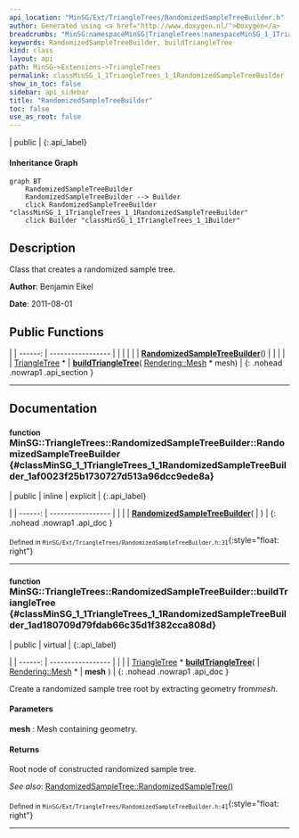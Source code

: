 ```yaml
---
api_location: "MinSG/Ext/TriangleTrees/RandomizedSampleTreeBuilder.h"
author: Generated using <a href="http://www.doxygen.nl/">Doxygen</a>
breadcrumbs: "MinSG:namespaceMinSG|TriangleTrees:namespaceMinSG_1_1TriangleTrees"
keywords: RandomizedSampleTreeBuilder, buildTriangleTree
kind: class
layout: api
path: MinSG->Extensions->TriangleTrees
permalink: classMinSG_1_1TriangleTrees_1_1RandomizedSampleTreeBuilder
show_in_toc: false
sidebar: api_sidebar
title: "RandomizedSampleTreeBuilder"
toc: false
use_as_root: false
---
```


| public |
{:.api_label}

#### Inheritance Graph

```mermaid
graph BT
	RandomizedSampleTreeBuilder
	RandomizedSampleTreeBuilder --> Builder
	click RandomizedSampleTreeBuilder "classMinSG_1_1TriangleTrees_1_1RandomizedSampleTreeBuilder"
	click Builder "classMinSG_1_1TriangleTrees_1_1Builder"
```

## Description



Class that creates a randomized sample tree.



**Author**: Benjamin Eikel



**Date**: 2011-08-01





## Public Functions

|
| ------: | ----------------- |
|  | |
|  | **[RandomizedSampleTreeBuilder](#classMinSG_1_1TriangleTrees_1_1RandomizedSampleTreeBuilder_1af0023f25b1730727d513a96dcc9ede8a)**() |
|  | |
| [TriangleTree](classMinSG_1_1TriangleTrees_1_1TriangleTree) * | **[buildTriangleTree](#classMinSG_1_1TriangleTrees_1_1RandomizedSampleTreeBuilder_1ad180709d79fdab66c35d1f382cca808d)**( [Rendering::Mesh](classRendering_1_1Mesh) * mesh) |
{: .nohead .nowrap1 .api_section }


-------------------------------------------------------------------

## Documentation

### <small>function</small><br/> MinSG::TriangleTrees::RandomizedSampleTreeBuilder::RandomizedSampleTreeBuilder {#classMinSG_1_1TriangleTrees_1_1RandomizedSampleTreeBuilder_1af0023f25b1730727d513a96dcc9ede8a}

| public | inline | explicit |
{:.api_label}

|
| ------: | ----------------- |
|  |
|  **[RandomizedSampleTreeBuilder](#classMinSG_1_1TriangleTrees_1_1RandomizedSampleTreeBuilder_1af0023f25b1730727d513a96dcc9ede8a)**( |  ) |
{: .nohead .nowrap1 .api_doc }





<sub>Defined in `MinSG/Ext/TriangleTrees/RandomizedSampleTreeBuilder.h:31`</sub>{:style="float: right"}

-------------------------------------------------------------------

### <small>function</small><br/> MinSG::TriangleTrees::RandomizedSampleTreeBuilder::buildTriangleTree {#classMinSG_1_1TriangleTrees_1_1RandomizedSampleTreeBuilder_1ad180709d79fdab66c35d1f382cca808d}

| public | virtual |
{:.api_label}

|
| ------: | ----------------- |
|  |
| [TriangleTree](classMinSG_1_1TriangleTrees_1_1TriangleTree) * **[buildTriangleTree](#classMinSG_1_1TriangleTrees_1_1RandomizedSampleTreeBuilder_1ad180709d79fdab66c35d1f382cca808d)**( |  [Rendering::Mesh](classRendering_1_1Mesh) * | **mesh** ) |
{: .nohead .nowrap1 .api_doc }



Create a randomized sample tree root by extracting geometry from*mesh*.


#### Parameters
**mesh**
:  Mesh containing geometry.




#### Returns
Root node of constructed randomized sample tree.



*See also*:  [RandomizedSampleTree::RandomizedSampleTree()](classMinSG_1_1TriangleTrees_1_1RandomizedSampleTree#classMinSG_1_1TriangleTrees_1_1RandomizedSampleTree_1a34f694a1b362fc6ef92315b08b214a9a) 





<sub>Defined in `MinSG/Ext/TriangleTrees/RandomizedSampleTreeBuilder.h:41`</sub>{:style="float: right"}

-------------------------------------------------------------------

